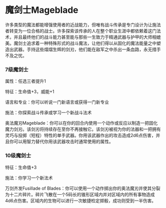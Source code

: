 # 魔剑士Mageblade

许多类型的魔法都能增强使用者的近战能力，但唯有战斗传承是专门设计为让施法者转变为一位合格的战士。许多探索该传承的人在整个职业生涯中都依赖着这门法术，并且最终他们的战斗能力甚至能与那些一生致力于精通武器与护甲的大师相媲美。魔剑士追求着一种特殊形式的战斗魔法，让他们得以从固化的魔法能量之中塑造出武器。手持这些熠熠生辉的剑刃，他们能在敌军之中杀出一条血路，永无措手不及之忧。

### 7级魔剑士

属性：任选三者提升1

特征：生命值+3，威能+1

语言和专业：你可以听说一门新语言或获得一门新专业

施法：你探索战斗传承或学习一个新战斗法术

奥法魔刃Mageblade：你可以在你的回合内使用一个动作或反应以制造一把固化魔力剑刃。该剑刃将持续存在至你不再接触它。该剑刃被视为你的法器和一把拥有灵巧与投掷（短程）特性的单手武器。你用该武器作出的攻击造成2d6点伤害，并且你可以用智力替代你用该武器攻击时通常使用的属性。

### 10级魔剑士

特征：生命值+3

施法：你学习一个新法术

万剑齐发Fusillade of
Blades：你可以使用一个动作掷出你的奥法魔刃并使其分裂为十二片碎片。碎片飞散在一个5码长的锥形区域内并对区域内的所有事物造成4d6点伤害。区域内的生物可以进行一次敏捷检定掷骰，成功则受到一半伤害。
